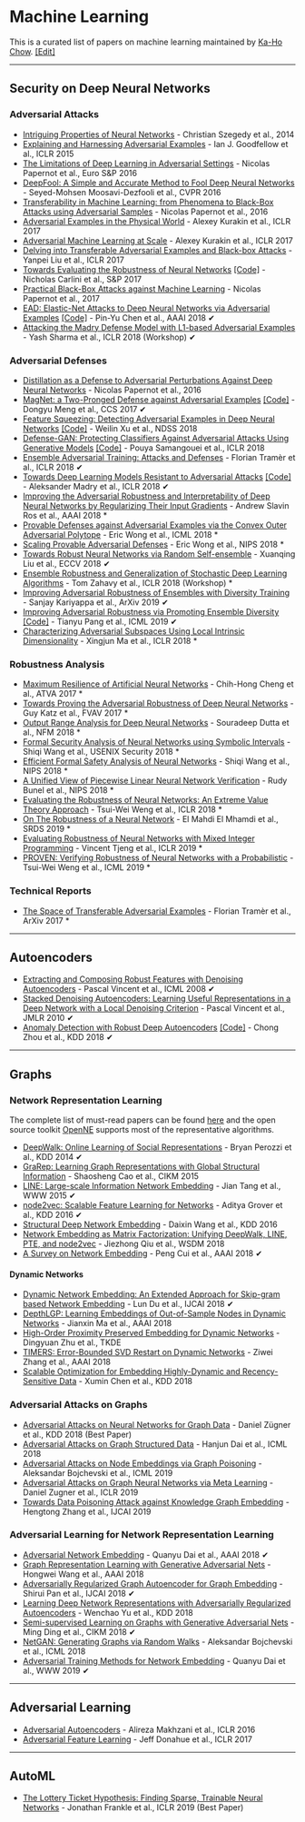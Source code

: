# Machine Learning
This is a curated list of papers on machine learning maintained by [Ka-Ho Chow](https://khchow.com). [[Edit]](https://github.com/khchow-gt/khchow-gt.github.io/edit/master/notes/ml.md)

---

## Security on Deep Neural Networks

### Adversarial Attacks

* [Intriguing Properties of Neural Networks](https://arxiv.org/abs/1312.6199) - Christian Szegedy et al., 2014
* [Explaining and Harnessing Adversarial Examples](https://arxiv.org/abs/1412.6572) - Ian J. Goodfellow et al., ICLR 2015
* [The Limitations of Deep Learning in Adversarial Settings](https://ieeexplore.ieee.org/abstract/document/7467366/) - Nicolas Papernot  et al., Euro S&P 2016
* [DeepFool: A Simple and Accurate Method to Fool Deep Neural Networks](https://www.cv-foundation.org/openaccess/content_cvpr_2016/html/Moosavi-Dezfooli_DeepFool_A_Simple_CVPR_2016_paper.html) - Seyed-Mohsen Moosavi-Dezfooli et al., CVPR 2016
* [Transferability in Machine Learning: from Phenomena to Black-Box Attacks using Adversarial Samples](https://arxiv.org/abs/1605.07277) - Nicolas Papernot et al., 2016
* [Adversarial Examples in the Physical World](https://arxiv.org/abs/1607.02533) - Alexey Kurakin et al., ICLR 2017
* [Adversarial Machine Learning at Scale](https://arxiv.org/abs/1611.01236) - Alexey Kurakin et al., ICLR 2017
* [Delving into Transferable Adversarial Examples and Black-box Attacks](https://arxiv.org/abs/1611.02770) - Yanpei Liu et al., ICLR 2017
* [Towards Evaluating the Robustness of Neural Networks](https://nicholas.carlini.com/papers/2017_sp_nnrobustattacks.pdf) [[Code]](https://github.com/carlini/nn_robust_attacks) - Nicholas Carlini et al., S&P 2017
* [Practical Black-Box Attacks against Machine Learning](https://dl.acm.org/citation.cfm?id=3053009) - Nicolas Papernot et al., 2017
* [EAD: Elastic-Net Attacks to Deep Neural Networks via Adversarial Examples](https://arxiv.org/abs/1709.04114) [[Code]](https://github.com/ysharma1126/EAD-Attack) - Pin-Yu Chen et al., AAAI 2018 ✔
* [Attacking the Madry Defense Model with L1-based Adversarial Examples](https://arxiv.org/abs/1710.10733) - Yash Sharma et al., ICLR 2018 (Workshop) ✔

### Adversarial Defenses
* [Distillation as a Defense to Adversarial Perturbations Against Deep Neural Networks](https://ieeexplore.ieee.org/abstract/document/7546524/) - Nicolas Papernot et al., 2016
* [MagNet: a Two-Pronged Defense against Adversarial Examples](https://arxiv.org/abs/1705.09064) [[Code]](https://github.com/Trevillie/MagNet) - Dongyu Meng et al., CCS 2017 ✔
* [Feature Squeezing: Detecting Adversarial Examples in Deep Neural Networks](https://arxiv.org/abs/1704.01155) [[Code]](https://github.com/mzweilin/EvadeML-Zoo) - Weilin Xu et al., NDSS 2018
* [Defense-GAN: Protecting Classifiers Against Adversarial Attacks Using Generative Models](https://arxiv.org/abs/1805.06605) [[Code]](https://github.com/kabkabm/defensegan) - Pouya Samangouei et al., ICLR 2018
* [Ensemble Adversarial Training: Attacks and Defenses](https://arxiv.org/abs/1705.07204) - Florian Tramèr et al., ICLR 2018 ✔
* [Towards Deep Learning Models Resistant to Adversarial Attacks](https://arxiv.org/abs/1706.06083) [[Code]](https://github.com/MadryLab/mnist_challenge) - Aleksander Madry et al., ICLR 2018 ✔
* [Improving the Adversarial Robustness and Interpretability of Deep Neural Networks by Regularizing Their Input Gradients](https://arxiv.org/abs/1711.09404) - Andrew Slavin Ros et al., AAAI 2018 *
* [Provable Defenses against Adversarial Examples via the Convex Outer Adversarial Polytope](https://arxiv.org/abs/1711.00851) - Eric Wong et al., ICML 2018 *
* [Scaling Provable Adversarial Defenses](https://arxiv.org/abs/1805.12514) - Eric Wong et al., NIPS 2018 *
* [Towards Robust Neural Networks via Random Self-ensemble](http://openaccess.thecvf.com/content_ECCV_2018/papers/Xuanqing_Liu_Towards_Robust_Neural_ECCV_2018_paper.pdf) - Xuanqing Liu et al., ECCV 2018 ✔
* [Ensemble Robustness and Generalization of Stochastic Deep Learning Algorithms](https://arxiv.org/abs/1602.02389) - Tom Zahavy et al., ICLR 2018 (Workshop) *
* [Improving Adversarial Robustness of Ensembles with Diversity Training](https://arxiv.org/abs/1901.09981) - Sanjay Kariyappa et al., ArXiv 2019 ✔
* [Improving Adversarial Robustness via Promoting Ensemble Diversity](https://arxiv.org/abs/1901.08846) [[Code]](https://github.com/P2333/Adaptive-Diversity-Promoting) - Tianyu Pang et al., ICML 2019 ✔
* [Characterizing Adversarial Subspaces Using Local Intrinsic Dimensionality](https://arxiv.org/abs/1801.02613) - Xingjun Ma et al., ICLR 2018 *

### Robustness Analysis
* [Maximum Resilience of Artificial Neural Networks](https://arxiv.org/abs/1705.01040) - Chih-Hong Cheng et al., ATVA 2017 *
* [Towards Proving the Adversarial Robustness of Deep Neural Networks](https://arxiv.org/abs/1709.02802) - Guy Katz et al., FVAV 2017 *
* [Output Range Analysis for Deep Neural Networks](https://arxiv.org/abs/1709.09130) - Souradeep Dutta et al., NFM 2018 *
* [Formal Security Analysis of Neural Networks using Symbolic Intervals](https://arxiv.org/abs/1804.10829) - Shiqi Wang et al., USENIX Security 2018 *
* [Efficient Formal Safety Analysis of Neural Networks](https://arxiv.org/abs/1809.08098) - Shiqi Wang et al., NIPS 2018 *
* [A Unified View of Piecewise Linear Neural Network Verification](https://arxiv.org/abs/1711.00455) - Rudy Bunel et al., NIPS 2018 *
* [Evaluating the Robustness of Neural Networks: An Extreme Value Theory Approach](https://arxiv.org/abs/1801.10578) - Tsui-Wei Weng et al., ICLR 2018 *
* [On The Robustness of a Neural Network](https://arxiv.org/abs/1707.08167) - El Mahdi El Mhamdi et al., SRDS 2019 *
* [Evaluating Robustness of Neural Networks with Mixed Integer Programming](https://arxiv.org/abs/1711.07356) - Vincent Tjeng et al., ICLR 2019 *
* [PROVEN: Verifying Robustness of Neural Networks with a Probabilistic](http://proceedings.mlr.press/v97/weng19a/weng19a.pdf) - Tsui-Wei Weng et al., ICML 2019 *

### Technical Reports
* [The Space of Transferable Adversarial Examples](https://arxiv.org/pdf/1704.03453.pdf) - Florian Tramèr et al., ArXiv 2017 *

---

## Autoencoders

* [Extracting and Composing Robust Features with Denoising Autoencoders](http://www.cs.toronto.edu/~larocheh/publications/icml-2008-denoising-autoencoders.pdf) - Pascal Vincent et al., ICML 2008 ✔
* [Stacked Denoising Autoencoders: Learning Useful Representations in a Deep Network with a Local Denoising Criterion](http://www.jmlr.org/papers/volume11/vincent10a/vincent10a.pdf) - Pascal Vincent et al., JMLR 2010 ✔
* [Anomaly Detection with Robust Deep Autoencoders](https://www.eecs.yorku.ca/course_archive/2017-18/F/6412/reading/kdd17p665.pdf) [[Code]](https://github.com/zc8340311/RobustAutoencoder) - Chong Zhou et al., KDD 2018 ✔

---

## Graphs

### Network Representation Learning
The complete list of must-read papers can be found [here](https://github.com/thunlp/NRLPapers) and the open source toolkit [OpenNE](https://github.com/thunlp/openne) supports most of the representative algorithms.

* [DeepWalk: Online Learning of Social Representations](https://arxiv.org/pdf/1403.6652) - Bryan Perozzi et al., KDD 2014 ✔
* [GraRep: Learning Graph Representations with Global Structural Information](https://dl.acm.org/citation.cfm?id=2806512) - Shaosheng Cao et al., CIKM 2015
* [LINE: Large-scale Information Network Embedding](https://arxiv.org/pdf/1503.03578.pdf) - Jian Tang et al., WWW 2015 ✔
* [node2vec: Scalable Feature Learning for Networks](http://www.kdd.org/kdd2016/papers/files/rfp0218-groverA.pdf) - Aditya Grover et al., KDD 2016 ✔
* [Structural Deep Network Embedding](https://www.kdd.org/kdd2016/papers/files/rfp0191-wangAemb.pdf) - Daixin Wang et al., KDD 2016
* [Network Embedding as Matrix Factorization: Unifying DeepWalk, LINE, PTE, and node2vec](http://keg.cs.tsinghua.edu.cn/jietang/publications/WSDM18-Qiu-et-al-NetMF-network-embedding.pdf) - Jiezhong Qiu et al., WSDM 2018
* [A Survey on Network Embedding](https://arxiv.org/pdf/1711.08752.pdf) - Peng Cui et al., AAAI 2018 ✔

#### Dynamic Networks
* [Dynamic Network Embedding: An Extended Approach for Skip-gram based Network Embedding](https://www.ijcai.org/proceedings/2018/0288.pdf) - Lun Du et al., IJCAI 2018 ✔
* [DepthLGP: Learning Embeddings of Out-of-Sample Nodes in Dynamic Networks](https://aaai.org/ocs/index.php/AAAI/AAAI18/paper/view/17096) - Jianxin Ma et al., AAAI 2018
* [High-Order Proximity Preserved Embedding for Dynamic Networks](https://ieeexplore.ieee.org/document/8329541) - Dingyuan Zhu et al., TKDE
* [TIMERS: Error-Bounded SVD Restart on Dynamic Networks](https://www.aaai.org/ocs/index.php/AAAI/AAAI18/paper/viewFile/16674/15691) - Ziwei Zhang et al., AAAI 2018
* [Scalable Optimization for Embedding Highly-Dynamic and Recency-Sensitive Data](https://www.kdd.org/kdd2018/accepted-papers/view/scalable-optimization-for-embedding-highly-dynamic-and-recency-sensitive-da) - Xumin Chen et al., KDD 2018

### Adversarial Attacks on Graphs

* [Adversarial Attacks on Neural Networks for Graph Data](https://dl.acm.org/authorize?N665889) - Daniel Zügner et al., KDD 2018 (Best Paper)
* [Adversarial Attacks on Graph Structured Data](https://arxiv.org/pdf/1806.02371.pdf) - Hanjun Dai et al., ICML 2018
* [Adversarial Attacks on Node Embeddings via Graph Poisoning](https://arxiv.org/pdf/1809.01093.pdf) - Aleksandar Bojchevski et al., ICML 2019
* [Adversarial Attacks on Graph Neural Networks via Meta Learning](https://openreview.net/pdf?id=Bylnx209YX) - Daniel Zugner et al., ICLR 2019
* [Towards Data Poisoning Attack against Knowledge Graph Embedding](https://arxiv.org/pdf/1904.12052.pdf) - Hengtong Zhang et al., IJCAI 2019

### Adversarial Learning for Network Representation Learning

* [Adversarial Network Embedding](https://www.aaai.org/ocs/index.php/AAAI/AAAI18/paper/view/16498/15927) - Quanyu Dai et al., AAAI 2018 ✔
* [Graph Representation Learning with Generative Adversarial Nets](https://www.aaai.org/ocs/index.php/AAAI/AAAI18/paper/download/16611/15969) - Hongwei Wang et al., AAAI 2018
* [Adversarially Regularized Graph Autoencoder for Graph Embedding](https://www.ijcai.org/proceedings/2018/0362.pdf) - Shirui Pan et al., IJCAI 2018 ✔
* [Learning Deep Network Representations with Adversarially Regularized Autoencoders](https://dl.acm.org/authorize.cfm?key=N665860) - Wenchao Yu et al., KDD 2018
* [Semi-supervised Learning on Graphs with Generative Adversarial Nets](https://dl.acm.org/citation.cfm?id=3271768) -	Ming Ding et al., CIKM 2018 ✔
* [NetGAN: Generating Graphs via Random Walks](http://proceedings.mlr.press/v80/bojchevski18a/bojchevski18a.pdf) - Aleksandar Bojchevski et al., ICML 2018
* [Adversarial Training Methods for Network Embedding](https://dl.acm.org/citation.cfm?id=3313445) - Quanyu Dai et al., WWW 2019 ✔

---

## Adversarial Learning

* [Adversarial Autoencoders](https://arxiv.org/pdf/1511.05644.pdf) - Alireza Makhzani et al., ICLR 2016
* [Adversarial Feature Learning](https://arxiv.org/abs/1605.09782) - Jeff Donahue et al., ICLR 2017

---

## AutoML

* [The Lottery Ticket Hypothesis: Finding Sparse, Trainable Neural Networks](https://arxiv.org/pdf/1803.03635.pdf) - Jonathan Frankle et al., ICLR 2019 (Best Paper)
